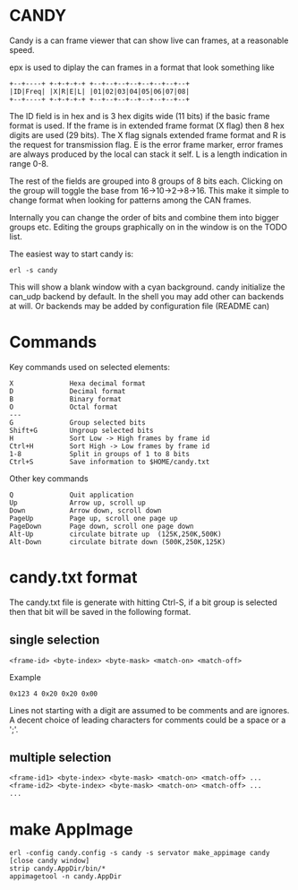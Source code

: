 CANDY
=====

Candy is a can frame viewer that can show live can frames,
at a reasonable speed.

epx is used to diplay the can frames in a format that look something like

    +--+----+ +-+-+-+-+ +--+--+--+--+--+--+--+--+
    |ID|Freq| |X|R|E|L| |01|02|03|04|05|06|07|08|
    +--+----+ +-+-+-+-+ +--+--+--+--+--+--+--+--+

The ID field is in hex and is 3 hex digits wide (11 bits) if the 
basic frame format is used. If the frame is in extended frame format (X flag) 
then 8 hex digits are used (29 bits).
The X flag signals extended frame format and R is the request for transmission
flag. E is the error frame marker, error frames are always produced by 
the local can stack it self. 
L is a length indication in range 0-8.

The rest of the fields are grouped into 8 groups of 8 bits each.
Clicking on the group will toggle the base from 16->10->2->8->16.
This make it simple to change format when looking for patterns among
the CAN frames.

Internally you can change the order of bits and combine them into bigger
groups etc. Editing the groups graphically on in the window is
on the TODO list.

The easiest way to start candy is:

    erl -s candy

This will show a blank window with a cyan background.
candy initialize the can_udp backend by default. In the shell you
may add other can backends at will. Or backends may be added by
configuration file (README can)

# Commands

Key commands used on selected elements:

    X              Hexa decimal format
    D              Decimal format
    B              Binary format
    O              Octal format
    ---
    G              Group selected bits
    Shift+G        Ungroup selected bits
    H              Sort Low -> High frames by frame id
    Ctrl+H         Sort High -> Low frames by frame id	
    1-8            Split in groups of 1 to 8 bits
    Ctrl+S         Save information to $HOME/candy.txt

Other key commands

    Q              Quit application
    Up             Arrow up, scroll up
    Down           Arrow down, scroll down
    PageUp         Page up, scroll one page up
    PageDown       Page down, scroll one page down
	Alt-Up         circulate bitrate up  (125K,250K,500K)
	Alt-Down       circulate bitrate down (500K,250K,125K)

# candy.txt format

The candy.txt file is generate with hitting Ctrl-S, if
a bit group is selected then that bit will be saved
in the following format.

## single selection

    <frame-id> <byte-index> <byte-mask> <match-on> <match-off>

Example

    0x123 4 0x20 0x20 0x00

Lines not starting with a digit are assumed to be comments
and are ignores. A decent choice of leading characters for
comments could be a space or a ';'.

## multiple selection

    <frame-id1> <byte-index> <byte-mask> <match-on> <match-off> ...
    <frame-id2> <byte-index> <byte-mask> <match-on> <match-off> ...
    ...

# make AppImage

    erl -config candy.config -s candy -s servator make_appimage candy
	[close candy window]
	strip candy.AppDir/bin/*
	appimagetool -n candy.AppDir
	

